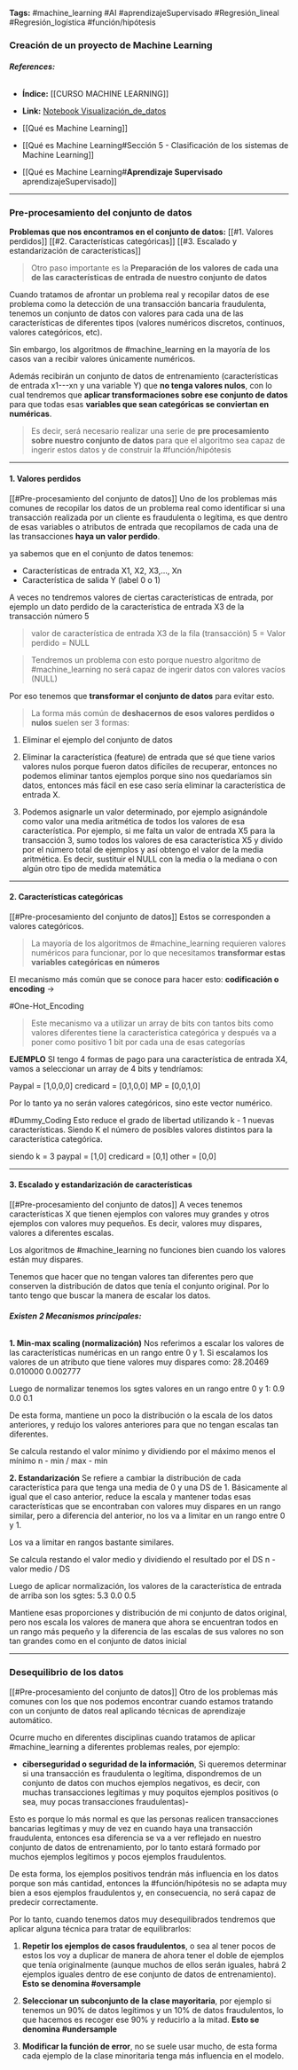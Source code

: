 
**Tags:**  #machine_learning #AI  #aprendizajeSupervisado #Regresión_lineal #Regresión_logística #función/hipótesis 

### Creación de un proyecto de Machine Learning 

###### **References:**
- **Índice:** [[CURSO MACHINE LEARNING]] 
- **Link:** [Notebook Visualización_de_datos](http://localhost:8888/notebooks/6_Visualizaci%C3%B3n+del+conjunto+de+datos.ipynb#Buscando-correlaciones)

- [[Qué es Machine Learning]]
- [[Qué es Machine Learning#Sección 5 - Clasificación de los sistemas de Machine Learning]]
- [[Qué es Machine Learning#**Aprendizaje Supervisado** aprendizajeSupervisado]]
---
### Pre-procesamiento del conjunto de datos
**Problemas que nos encontramos en el conjunto de datos:**
[[#1. Valores perdidos]]
[[#2. Características categóricas]]
[[#3. Escalado y estandarización de características]]


>Otro paso importante es la **Preparación de los valores de cada una de las características de entrada de nuestro conjunto de datos**

Cuando tratamos de afrontar un problema real y recopilar datos de ese problema como la detección de una transacción bancaria fraudulenta, tenemos un conjunto de datos con valores para cada una de las características de diferentes tipos (valores numéricos discretos, continuos, valores categóricos, etc).

Sin embargo, los algoritmos de #machine_learning en la mayoría de los casos van a recibir valores únicamente numéricos.

Además recibirán un conjunto de datos de entrenamiento (características de entrada x1---xn y una variable Y) que **no tenga valores nulos**, con lo cual tendremos que **aplicar transformaciones sobre ese conjunto de datos** para que todas esas **variables que sean categóricas se conviertan en numéricas**.

>Es decir, será necesario realizar una serie de **pre procesamiento sobre nuestro conjunto de datos** para que el algoritmo sea capaz de ingerir estos datos y de construir la #función/hipótesis 

---
#### 1. Valores perdidos
[[#Pre-procesamiento del conjunto de datos]]
Uno de los problemas más comunes de recopilar los datos de un problema real como identificar si una transacción realizada por un cliente es fraudulenta o legítima, es que dentro de esas variables o atributos de entrada que recopilamos de cada una de las transacciones **haya un** **valor perdido**.

ya sabemos que en el conjunto de datos tenemos:
- Características de entrada X1, X2, X3,..., Xn
- Característica de salida Y (label 0 o 1)

A veces no tendremos valores de ciertas características de entrada, por ejemplo un dato perdido de la característica de entrada X3 de la transacción número 5

>valor de característica de entrada X3 de la fila (transacción) 5 = Valor perdido = NULL

>Tendremos un problema con esto porque nuestro algoritmo de #machine_learning no será capaz de ingerir datos con valores vacíos (NULL)
>
   Por eso tenemos que **transformar el conjunto de datos** para evitar esto.

>La forma más común de **deshacernos de esos valores perdidos o nulos** suelen ser 3 formas:
1. Eliminar el ejemplo del conjunto de datos 

2. Eliminar la característica (feature) de entrada que sé que tiene varios valores nulos porque fueron datos difíciles de recuperar, entonces no podemos eliminar tantos ejemplos porque sino nos quedaríamos sin datos, entonces más fácil en ese caso sería eliminar la característica de entrada X.

3. Podemos asignarle un valor determinado, por ejemplo asignándole como valor una media aritmética de todos los valores de esa característica. Por ejemplo, si me falta un valor de entrada X5 para la transacción 3, sumo todos los valores de esa característica X5 y divido por el número total de ejemplos y así obtengo el valor de la media aritmética. Es decir, sustituir el NULL con la media o la mediana o con algún otro tipo de medida matemática
---
#### 2. Características categóricas
[[#Pre-procesamiento del conjunto de datos]]
Estos se corresponden a valores categóricos.

>La mayoría de los algoritmos de #machine_learning requieren valores numéricos para funcionar, por lo que necesitamos **transformar estas variables categóricas en números**

El mecanismo más común que se conoce para hacer esto: **codificación o encoding** -> 

#One-Hot_Encoding
>Este mecanismo va a utilizar un array de bits con tantos bits como valores diferentes tiene la característica categórica y después va a poner como positivo 1 bit por cada una de esas categorías

**EJEMPLO**
SI tengo 4 formas de pago para una característica de entrada X4, vamos a seleccionar un array de 4 bits y tendríamos:

Paypal = [1,0,0,0]
credicard = [0,1,0,0]
MP = [0,0,1,0]

Por lo tanto ya no serán valores categóricos, sino este vector numérico.

#Dummy_Coding
Esto reduce el grado de libertad utilizando k - 1 nuevas características. Siendo K el número de posibles valores distintos para la característica categórica.

siendo k = 3
paypal = [1,0]
credicard = [0,1]
other = [0,0]

---
#### 3. Escalado y estandarización de características
[[#Pre-procesamiento del conjunto de datos]]
A veces tenemos características X que tienen ejemplos con valores muy grandes y otros ejemplos con valores muy pequeños. Es decir, valores muy dispares, valores a diferentes escalas.

Los algoritmos de #machine_learning  no funciones bien cuando los valores están muy dispares.

Tenemos que hacer que no tengan valores tan diferentes pero que conserven la distribución de datos que tenía el conjunto original. Por lo tanto tengo que buscar la manera de escalar los datos.

###### **Existen 2 Mecanismos principales:**
**1. Min-max scaling (normalización)**
Nos referimos a escalar los valores de las características numéricas en un rango entre 0 y 1.
Si escalamos los valores de un atributo que tiene valores muy dispares como:
	28.20469
	0.010000
	0.002777

Luego de normalizar tenemos los sgtes valores en un rango entre 0 y 1:
	0.9
	0.0
	0.1

De esta forma, mantiene un poco la distribución o la escala de los datos anteriores, y redujo los valores anteriores para que no tengan escalas tan diferentes.

Se calcula restando el valor mínimo y dividiendo por el máximo menos el mínimo
	n - min / max - min


**2. Estandarización**
Se refiere a cambiar la distribución de cada característica para que tenga una media de 0 y una DS de 1. 
Básicamente al igual que el caso anterior, reduce la escala y mantener todas esas características que se encontraban con valores muy dispares en un rango similar, pero a diferencia del anterior, no los va a limitar en un rango entre 0 y 1.

Los va a limitar en rangos bastante similares.

Se calcula restando el valor medio y dividiendo el resultado por el DS
	n - valor medio / DS

Luego de aplicar normalización, los valores de la característica de entrada de arriba son los sgtes:
	5.3
	0.0
	0.5
	
Mantiene esas proporciones y distribución de mi conjunto de datos original, pero nos escala los valores de manera que ahora se encuentran todos en un rango más pequeño y la diferencia de las escalas de sus valores no son tan grandes como en el conjunto de datos inicial

---
### Desequilibrio de los datos
[[#Pre-procesamiento del conjunto de datos]]
Otro de los problemas más comunes con los que nos podemos encontrar cuando estamos tratando con un conjunto de datos real aplicando técnicas de aprendizaje automático.

Ocurre mucho en diferentes disciplinas cuando tratamos de aplicar #machine_learning a diferentes problemas reales, por ejemplo:

- **ciberseguridad o seguridad de la información**,
Si queremos determinar si una transacción es fraudulenta o legítima, dispondremos de un conjunto de datos con muchos ejemplos negativos, es decir, con muchas transacciones legítimas y muy poquitos ejemplos positivos (o sea, muy pocas transacciones fraudulentas)-

Esto es porque lo más normal es que las personas realicen transacciones bancarias legítimas y muy de vez en cuando haya una transacción fraudulenta, entonces esa diferencia se va a ver reflejado en nuestro conjunto de datos de entrenamiento, por lo tanto estará formado por muchos ejemplos legítimos y pocos ejemplos fraudulentos.

De esta forma, los ejemplos positivos tendrán más influencia en los datos porque son más cantidad, entonces la #función/hipótesis no se adapta muy bien a esos ejemplos fraudulentos y, en consecuencia, no será capaz de predecir correctamente.

Por lo tanto, cuando tenemos datos muy desequilibrados tendremos que aplicar alguna técnica para tratar de equilibrarlos:

1. **Repetir los ejemplos de casos fraudulentos**, o sea al tener pocos de estos los voy a duplicar de manera de ahora tener el doble de ejemplos que tenía originalmente (aunque muchos de ellos serán iguales, habrá 2 ejemplos iguales dentro de ese conjunto de datos de entrenamiento). **Esto se denomina #oversample**

2. **Seleccionar un subconjunto de la clase mayoritaria**, por ejemplo si tenemos un 90% de datos legítimos y un 10% de datos fraudulentos, lo que hacemos es recoger ese 90% y reducirlo a la mitad. **Esto se denomina #undersample**

3. **Modificar la función de error**, no se suele usar mucho, de esta forma cada ejemplo de la clase minoritaria tenga más influencia en el modelo.







